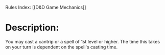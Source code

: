 Rules Index: [[D&D Game Mechanics]]
# Description:
You may cast a cantrip or a spell of 1st level or higher. The time this takes on your turn is dependent on the spell's casting time. 